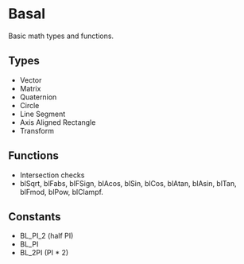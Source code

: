 # Basal

Basic math types and functions.

## Types

* Vector
* Matrix
* Quaternion
* Circle
* Line Segment
* Axis Aligned Rectangle
* Transform

## Functions

* Intersection checks
* blSqrt, blFabs, blFSign, blAcos, blSin, blCos, blAtan, blAsin, blTan, blFmod, blPow, blClampf.

## Constants

* BL_PI_2 (half PI)
* BL_PI
* BL_2PI (PI * 2)
